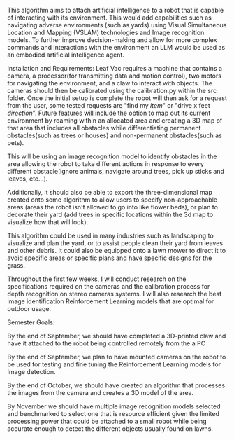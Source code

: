 This algorithm aims to attach artificial intelligence to a robot that is capable of interacting with its environment. This would add capabilities such as navigating adverse environments (such as yards) using Visual Simultaneous Location and Mapping (VSLAM) technologies and Image recognition models. To further improve decision-making and allow for more complex commands and interactions with the environment an LLM would be used as an embodied artificial intelligence agent. 

Installation and Requirements: 
 Leaf Vac requires a machine that contains a camera, a processor(for transmitting data and motion control), two motors for navigating the environment, and a claw to interact with objects. The cameras should then be calibrated using the calibration.py within the src folder. Once the initial setup is complete the robot will then ask for a request from the user, some tested requests are "find my *item*" or "drive x feet *direction*". Future features will include the option to map out its current environment by roaming within an allocated area and creating a 3D map of that area that includes all obstacles while differentiating permanent obstacles(such as trees or houses) and non-permanent obstacles(such as pets).


This will be using an image recognition model to identify obstacles in the area allowing the robot to take different actions in response to every different obstacle(ignore animals, navigate around trees, pick up sticks and leaves, etc…).


Additionally, it should also be able to export the three-dimensional map created onto some algorithm to allow users to specify non-approachable areas (areas the robot isn't allowed to go into like flower beds), or plan to decorate their yard (add trees in specific locations within the 3d map to visualize how that will look). 


This algorithm could be used in many industries such as landscaping to visualize and plan the yard, or to assist people clean their yard from leaves and other debris. It could also be equipped onto a lawn mower to direct it to avoid specific areas or specific plans and have specific designs for the grass.


Throughout the first few weeks, I will conduct research on the specifications required on the cameras and the calibration process for depth recognition on stereo cameras systems. I will also research the best image identification Reinforcement Learning models that are optimal for outdoor usage.


Semester Goals:


By the end of September, we should have completed a 3D-printed claw and have it attached to the robot being controlled remotely from the a PC

By the end of September,  we plan to have mounted cameras on the robot to be used for testing and fine tuning the Reinforcement Learning models for Image detection.

 By the end of October, we should have created an algorithm that processes the images from the camera and creates a 3D model of the area. 

By November we should have multiple image recognition models selected and benchmarked to select one that is resource efficient given the limited processing power that could be attached to a small robot while being accurate enough to detect the different objects usually found on lawns.
